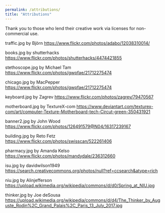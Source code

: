 ```yaml
---
permalink: /attributions/
title: "Attributions"
---
```


Thank you to those who lend their creative work via licenses for non-commercial use.

traffic.jpg by Björn
https://www.flickr.com/photos/adabo/12038310014/

books.jpg by shutterhacks
https://www.flickr.com/photos/shutterhacks/4474421855

stethoscope.jpg by Michael Tam
https://www.flickr.com/photos/gwpfae/21712275474

chicago.jpg by MacPepper
https://www.flickr.com/photos/gwpfae/21712275474

keyboard.jpg by Zagrev
https://www.flickr.com/photos/zagrev/79470567

motherboard.jpg by TextureX-com
https://www.deviantart.com/texturex-com/art/computer-Texture-Motherboard-tech-Circut-green-350431921

banner2.jpg by John Wood
https://www.flickr.com/photos/126491579@N04/16317239167

building.jpg by Reto Fetz
https://www.flickr.com/photos/swisscan/522261406

pharmacy.jpg by Amanda Kelso
https://www.flickr.com/photos/mandydale/236312660

isu.jpg by davidwilson1949
https://search.creativecommons.org/photos/null?ref=ccsearch&atype=rich

niu.jpg by Alinjefferson
https://upload.wikimedia.org/wikipedia/commons/d/d0/Spring_at_NIU.jpg

thinker.jpg by Joe deSousa
https://upload.wikimedia.org/wikipedia/commons/d/d4/The_Thinker_by_Auguste_Rodin%2C_Grand_Palais%2C_Paris_13_July_2017.jpg
